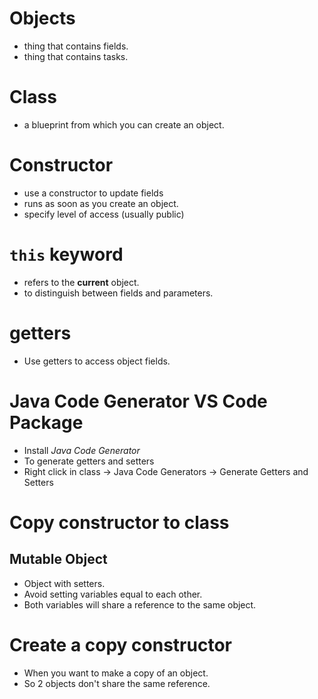 # Objects

- thing that contains fields.
- thing that contains tasks.

# Class

- a blueprint from which you can create an object.

# Constructor

- use a constructor to update fields
- runs as soon as you create an object.
- specify level of access (usually public)

# `this` keyword

- refers to the **current** object.
- to distinguish between fields and parameters.

# getters

- Use getters to access object fields.

# Java Code Generator VS Code Package

- Install _Java Code Generator_
- To generate getters and setters
- Right click in class -> Java Code Generators -> Generate Getters and Setters

# Copy constructor to class

## Mutable Object

- Object with setters.
- Avoid setting variables equal to each other.
- Both variables will share a reference to the same object.

# Create a copy constructor

- When you want to make a copy of an object.
- So 2 objects don't share the same reference.
